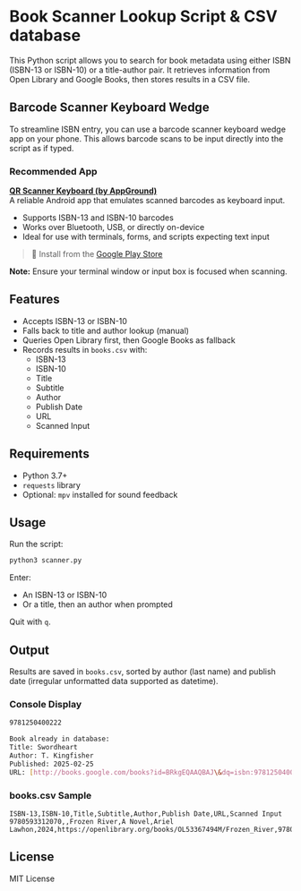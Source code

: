 # Book Scanner Lookup Script & CSV database

This Python script allows you to search for book metadata using either ISBN (ISBN-13 or ISBN-10) or a title-author pair. It retrieves information from Open Library and Google Books, then stores results in a CSV file.

## Barcode Scanner Keyboard Wedge

To streamline ISBN entry, you can use a barcode scanner keyboard wedge app on your phone. This allows barcode scans to be input directly into the script as if typed.

### Recommended App

**[QR Scanner Keyboard (by AppGround)](https://play.google.com/store/apps/details?id=io.appground.blek&hl=en-US)**  
A reliable Android app that emulates scanned barcodes as keyboard input.

- Supports ISBN-13 and ISBN-10 barcodes
- Works over Bluetooth, USB, or directly on-device
- Ideal for use with terminals, forms, and scripts expecting text input

> 📲 Install from the [Google Play Store](https://play.google.com/store/apps/details?id=io.appground.blek&hl=en-US)

**Note:** Ensure your terminal window or input box is focused when scanning.

## Features

- Accepts ISBN-13 or ISBN-10
- Falls back to title and author lookup (manual)
- Queries Open Library first, then Google Books as fallback
- Records results in `books.csv` with:
  - ISBN-13
  - ISBN-10
  - Title
  - Subtitle
  - Author
  - Publish Date
  - URL
  - Scanned Input

## Requirements

- Python 3.7+
- `requests` library
- Optional: `mpv` installed for sound feedback

## Usage

Run the script:

```bash
python3 scanner.py
````

Enter:

* An ISBN-13 or ISBN-10
* Or a title, then an author when prompted

Quit with `q`.

## Output

Results are saved in `books.csv`, sorted by author (last name) and publish date (irregular unformatted data supported as datetime).

### Console Display

```bash
9781250400222

Book already in database:
Title: Swordheart
Author: T. Kingfisher
Published: 2025-02-25
URL: [http://books.google.com/books?id=BRkgEQAAQBAJ\&dq=isbn:9781250400222\&hl=\&source=gbs\_api](http://books.google.com/books?id=BRkgEQAAQBAJ&dq=isbn:9781250400222&hl=&source=gbs_api)

```

### books.csv Sample

```csv
ISBN-13,ISBN-10,Title,Subtitle,Author,Publish Date,URL,Scanned Input
9780593312070,,Frozen River,A Novel,Ariel Lawhon,2024,https://openlibrary.org/books/OL53367494M/Frozen_River,9780593312070
```

## License

MIT License

